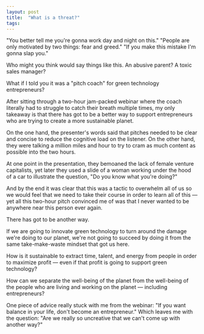 ```yaml
---
layout: post
title:  "What is a threat?"
tags: 
---
```


"You better tell me you're gonna work day and night on this." "People are only motivated by two things: fear and greed." "If you make this mistake I'm gonna slap you."

Who might you think would say things like this. An abusive parent? A toxic sales manager?

What if I told you it was a "pitch coach" for green technology entrepreneurs?

After sitting through a two-hour jam-packed webinar where the coach literally had to struggle to catch their breath multiple times, my only takeaway is that there has got to be a better way to support entrepreneurs who are trying to create a more sustainable planet.

On the one hand, the presenter's words said that pitches needed to be clear and concise to reduce the cognitive load on the listener. On the other hand, they were talking a million miles and hour to try to cram as much content as possible into the two hours.

At one point in the presentation, they bemoaned the lack of female venture capitalists, yet later they used a slide of a woman working under the hood of a car to illustrate the question, "Do you know what you're doing?"

And by the end it was clear that this was a tactic to overwhelm all of us so we would feel that we need to take their course in order to learn all of this — yet all this two-hour pitch convinced me of was that I never wanted to be anywhere near this person ever again.

There has got to be another way.

If we are going to innovate green technology to turn around the damage we're doing to our planet, we're not going to succeed by doing it from the same take-make-waste mindset that got us here.

How is it sustainable to extract time, talent, and energy from people in order to maximize profit — even if that profit is going to support green technology?

How can we separate the well-being of the planet from the well-being of the people who are living and working on the planet — including entrepreneurs?

One piece of advice really stuck with me from the webinar: "If you want balance in your life, don't become an entrepreneur." Which leaves me with the question: "Are we really so uncreative that we can't come up with another way?"